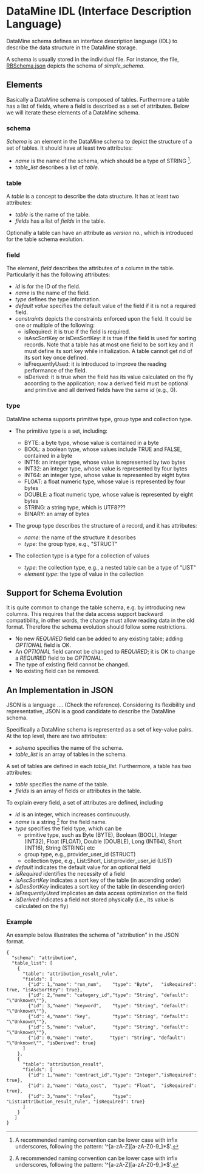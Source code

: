 # DataMine IDL (Interface Description Language)

DataMine schema defines an interface description language (IDL) to describe the data structure in the DataMine storage. 


A schema is usually stored in the individual file. For instance, the file, [RBSchema.json](../RecordBuffers/src/test/resources/RBSchema.json) depicts the schema of *simple_schema*.


## Elements

Basically a DataMine schema is composed of tables. Furthermore a table has a list of fields, where a field is described as a set of attributes. Below we will iterate these elements of a DataMine schema.  

### schema

*Schema* is an element in the DataMine schema to depict the structure of a set of tables. It should have at least two attributes:

- *name* is the name of the schema, which should be a type of STRING [^1].
- *table\_list* describes a list of *table*. 


### table

A *table* is a concept to describe the data structure. It has at least two attributes:

- *table* is the name of the table. 
- *fields* has a list of *fields* in the table. 

Optionally a table can have an attribute as *version no.*, which is introduced for the table schema evolution.

### field

The element, *field* describes the attributes of a column in the table. Particularly it has the following attributes:

- *id* is for the ID of the field. 
- *name* is the name of the field.
- *type* defines the type information.
- *default value* specifies the default value of the field if it is not a required field. 
- *constraints* depicts the constraints enforced upon the field. It could be one or multiple of the following:
	- isRequired: it is true if the field is required.
	- isAscSortKey or isDesSortKey: it is true if the field is used for sorting records. Note that a table has at most one field to be sort key and it must define its sort key while initialization. A table cannot get rid of its sort key once defined. 
	- isFrequentlyUsed: it is introduced to improve the reading performance of the field.
	- isDerived: it is true when the field has its value calculated on the fly according to the application; now a derived field must be optional and primitive and all derived fields have the same *id* (e.g., 0).

### type

DataMine schema supports primitive type, group type and collection type.  

- The primitive type is a set, including:
	- BYTE: a byte type, whose value is contained in a byte
	- BOOL: a boolean type, whose values include TRUE and FALSE, contained in a byte
	- INT16: an integer type, whose value is represented by two bytes
	- INT32: an integer type, whose value is represented by four bytes
	- INT64: an integer type, whose value is represented by eight bytes
	- FLOAT: a float numeric type, whose value is represented by four bytes
	- DOUBLE: a float numeric type, whose value is represented by eight bytes
	- STRING: a string type, which is UTF8???
	- BINARY: an array of bytes
	
- The group type describes the structure of a record, and it has attributes:
	- *name*: the name of the structure it describes
	- *type*: the group type, e.g., "STRUCT"
	
- The collection type is a type for a collection of values
	- *type*: the collection type, e.g., a nested table can be a type of "LIST" 
	- *element type*: the type of value in the collection


## Support for Schema Evolution

It is quite common to change the table schema, e.g. by introducing new columns. This requires that the data access support backward compatibility, in other words, the change must allow reading data in the old format. Therefore the schema evolution should follow some restrictions. 

* No new *REQUIRED* field can be added to any existing table; adding *OPTIONAL* field is OK.
* An *OPTIONAL* field cannot be changed to *REQUIRED*; it is OK to change a *REQUIRED* field to be *OPTIONAL*.
* The type of existing field cannot be changed.
* No existing field can be removed.

## An Implementation in JSON 

JSON is a language .... (Check the reference). Considering its flexibility and representative, JSON is a good candidate to describe the DataMine schema. 

Specifically a DataMine schema is represented as a set of key-value pairs. At the top level, there are two attributes: 

- *schema* specifies the name of the schema. 
- *table_list* is an array of tables in the schema. 

A set of tables are defined in each *table_list*. Furthermore, a table has two attributes:

- *table* specifies the name of the table.
- *fields* is an array of fields or attributes in the table.

To explain every field, a set of attributes are defined, including

- *id* is an integer, which increases continuously. 
- *name* is a string [^1] for the field name. 
- *type* specifies the field type, which can be 
	- primitive type, such as Byte (BYTE), Boolean (BOOL), Integer (INT32), Float (FLOAT), Double (DOUBLE), Long (INT64), Short (INT16), String (STRING) etc
	- group type, e.g., provider_user_id (STRUCT)
	- collection type, e.g., List:Short, List:provider_user_id (LIST)
- *default* indicates the default value for an optional field
- *isRequired* identifies the necessity of a field
- *isAscSortKey* indicates a sort key of the table (in ascending order)
- *isDesSortKey* indicates a sort key of the table (in descending order)
- *isFrequentlyUsed* implicates an data access optimization on the field 
- *isDerived* indicates a field not stored physically (i.e., its value is calculated on the fly)

### Example

An example below illustrates the schema of "attribution" in the JSON format. 

	{
	  "schema": "attribution",
	  "table_list": [
	    {
	      "table": "attribution_result_rule",
	      "fields": [
	        {"id": 1,"name": "run_num",    "type": "Byte",   "isRequired": true, "isAscSortKey": true},
	        {"id": 2,"name": "category_id","type": "String", "default": "\"Unknown\""},
	        {"id": 3,"name": "keyword",    "type": "String", "default": "\"Unknown\""},
	        {"id": 4,"name": "key",        "type": "String", "default": "\"Unknown\""},
	        {"id": 5,"name": "value",      "type": "String", "default": "\"Unknown\""},
	        {"id": 0,"name": "note",      "type": "String", "default": "\"Unknown\"", "isDerived": true}
	      ]
	    },
	    {
	      "table": "attribution_result",
	      "fields": [
	        {"id": 1,"name": "contract_id","type": "Integer","isRequired": true},
	        {"id": 2,"name": "data_cost",  "type": "Float",  "isRequired": true},
	        {"id": 3,"name": "rules",      "type": "List:attribution_result_rule", "isRequired": true}
	      ]
	    }
	   ]
	}


[^1]: A recommended naming convention can be lower case with infix underscores, following the pattern:  '^\[a\-zA\-Z\]\[a\-zA\-Z0\-9\_\]\*$'.
